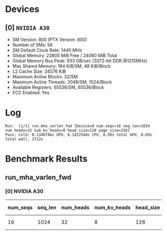 # Devices

## [0] `NVIDIA A30`
* SM Version: 800 (PTX Version: 800)
* Number of SMs: 56
* SM Default Clock Rate: 1440 MHz
* Global Memory: 23805 MiB Free / 24060 MiB Total
* Global Memory Bus Peak: 933 GB/sec (3072-bit DDR @1215MHz)
* Max Shared Memory: 164 KiB/SM, 48 KiB/Block
* L2 Cache Size: 24576 KiB
* Maximum Active Blocks: 32/SM
* Maximum Active Threads: 2048/SM, 1024/Block
* Available Registers: 65536/SM, 65536/Block
* ECC Enabled: Yes

# Log

```
Run:  [1/1] run_mha_varlen_fwd [Device=0 num_seqs=16 seq_len=1024 num_heads=32 num_kv_heads=8 head_size=128 page_size=256]
Pass: Cold: 0.134874ms GPU, 0.142254ms CPU, 0.50s total GPU, 0.69s total wall, 3712x 
```

# Benchmark Results

## run_mha_varlen_fwd

### [0] NVIDIA A30

| num_seqs | seq_len | num_heads | num_kv_heads | head_size | page_size | Memory Reads | Memory Writes | Memory Usage | Tokens | Samples |  CPU Time  | Noise  |  GPU Time  | Noise |  Elem/s  | GlobalMem BW | BWUtil |
|----------|---------|-----------|--------------|-----------|-----------|--------------|---------------|--------------|--------|---------|------------|--------|------------|-------|----------|--------------|--------|
|       16 |    1024 |        32 |            8 |       128 |       256 |   64.125 MiB |   128.000 KiB |       4096.1 |  16384 |   3712x | 142.254 us | 17.26% | 134.874 us | 6.32% | 121.477M | 499.512 GB/s | 53.53% |
